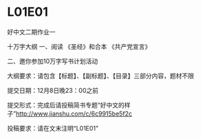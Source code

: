 # L01E01
好中文二期作业一 

十万字大纲
一、阅读
《圣经》和合本
《共产党宣言》

二、邀你参加10万字写书计划活动

大纲要求：请包含【标题】、【副标题】、【目录】三部分内容，题材不限

提交日期：12月8日晚23：00之前

提交形式：完成后请投稿简书专题“好中文的样子”http://www.jianshu.com/c/6c9915be5f2c

投稿要求：请在文末注明“L01E01”
